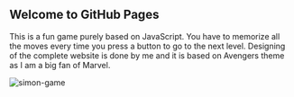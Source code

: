 ## Welcome to GitHub Pages
This is a fun game purely based on JavaScript. You have to memorize all the moves every time you press a button to go to the next level. Designing of the complete website is done by me and it is based on Avengers theme as I am a big fan of Marvel.

![simon-game](https://user-images.githubusercontent.com/100675296/217870351-139632f9-381f-4c92-a166-309ebaeb1b73.png)
